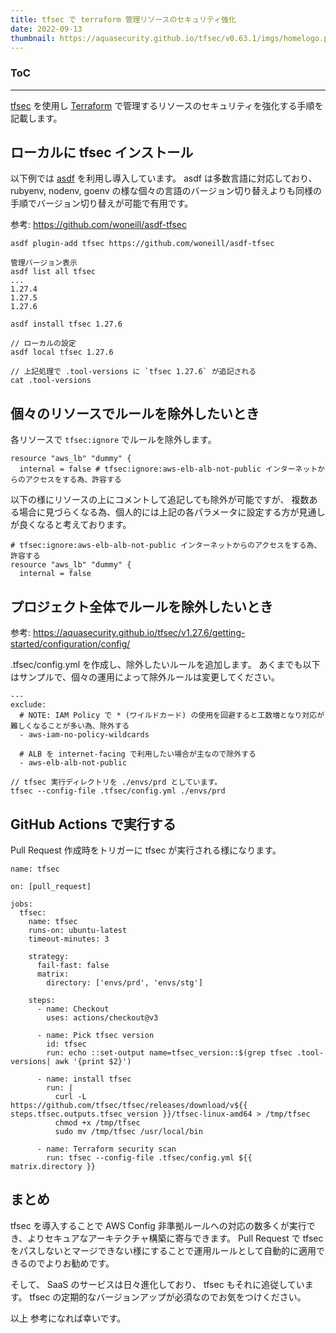 ```yaml
---
title: tfsec で terraform 管理リソースのセキュリティ強化
date: 2022-09-13
thumbnail: https://aquasecurity.github.io/tfsec/v0.63.1/imgs/homelogo.png
---
```


<div class="toc">
<div class="toc-content">
<h3 class="menu-label">ToC</h3>
<!-- toc -->
</div>
</div>

---

[tfsec](https://github.com/aquasecurity/tfsec) を使用し [Terraform](https://www.terraform.io/) で管理するリソースのセキュリティを強化する手順を記載します。

## ローカルに tfsec インストール

以下例では [asdf](https://github.com/asdf-vm/asdf) を利用し導入しています。
asdf は多数言語に対応しており、 rubyenv, nodenv, goenv の様な個々の言語のバージョン切り替えよりも同様の手順でバージョン切り替えが可能で有用です。

参考: https://github.com/woneill/asdf-tfsec

```console
asdf plugin-add tfsec https://github.com/woneill/asdf-tfsec

管理バージョン表示
asdf list all tfsec
...
1.27.4
1.27.5
1.27.6

asdf install tfsec 1.27.6

// ローカルの設定
asdf local tfsec 1.27.6

// 上記処理で .tool-versions に `tfsec 1.27.6` が追記される
cat .tool-versions
```

## 個々のリソースでルールを除外したいとき

各リソースで `tfsec:ignore` でルールを除外します。

```
resource "aws_lb" "dummy" {
  internal = false # tfsec:ignore:aws-elb-alb-not-public インターネットからのアクセスをする為、許容する
```

以下の様にリソースの上にコメントして追記しても除外が可能ですが、
複数ある場合に見づらくなる為、個人的には上記の各パラメータに設定する方が見通しが良くなると考えております。

```
# tfsec:ignore:aws-elb-alb-not-public インターネットからのアクセスをする為、許容する
resource "aws_lb" "dummy" {
  internal = false
```

## プロジェクト全体でルールを除外したいとき

参考: https://aquasecurity.github.io/tfsec/v1.27.6/getting-started/configuration/config/

.tfsec/config.yml を作成し、除外したいルールを追加します。
あくまでも以下はサンプルで、個々の運用によって除外ルールは変更してください。

```
---
exclude:
  # NOTE: IAM Policy で * (ワイルドカード) の使用を回避すると工数増となり対応が難しくなることが多い為、除外する
  - aws-iam-no-policy-wildcards

  # ALB を internet-facing で利用したい場合が主なので除外する
  - aws-elb-alb-not-public
```

```console
// tfsec 実行ディレクトリを ./envs/prd としています。
tfsec --config-file .tfsec/config.yml ./envs/prd
```

## GitHub Actions で実行する

Pull Request 作成時をトリガーに tfsec が実行される様になります。

```
name: tfsec

on: [pull_request]

jobs:
  tfsec:
    name: tfsec
    runs-on: ubuntu-latest
    timeout-minutes: 3

    strategy:
      fail-fast: false
      matrix:
        directory: ['envs/prd', 'envs/stg']

    steps:
      - name: Checkout
        uses: actions/checkout@v3

      - name: Pick tfsec version
        id: tfsec
        run: echo ::set-output name=tfsec_version::$(grep tfsec .tool-versions| awk '{print $2}')

      - name: install tfsec
        run: |
          curl -L https://github.com/tfsec/tfsec/releases/download/v${{ steps.tfsec.outputs.tfsec_version }}/tfsec-linux-amd64 > /tmp/tfsec
          chmod +x /tmp/tfsec
          sudo mv /tmp/tfsec /usr/local/bin

      - name: Terraform security scan
        run: tfsec --config-file .tfsec/config.yml ${{ matrix.directory }}
```

## まとめ

tfsec を導入することで AWS Config 非準拠ルールへの対応の数多くが実行でき、よりセキュアなアーキテクチャ構築に寄与できます。
Pull Request で tfsec をパスしないとマージできない様にすることで運用ルールとして自動的に適用できるのでよりお勧めです。

そして、 SaaS のサービスは日々進化しており、 tfsec もそれに追従しています。
tfsec の定期的なバージョンアップが必須なのでお気をつけください。

以上
参考になれば幸いです。
